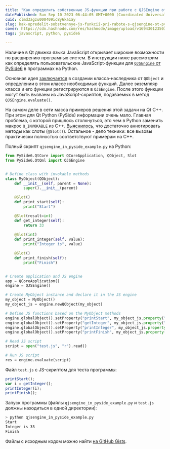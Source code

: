 ```yaml
---
title: "Как определить собственные JS-функции при работе с QJSEngine от PySide6"
datePublished: Sun Sep 10 2023 06:44:05 GMT+0000 (Coordinated Universal Time)
cuid: clmd3agzu000409ic8y6ka1ay
slug: kak-opredelit-sobstvennye-js-funkcii-pri-rabote-s-qjsengine-ot-pyside6
cover: https://cdn.hashnode.com/res/hashnode/image/upload/v1694301235033/ac57edf1-d9a3-4555-b7d0-5e499ea29bb0.png
tags: javascript, python, pyside6

---
```


Наличие в Qt движка языка JavaScript открывает широкие возможности по расширению програмных систем. В инструкции ниже рассмотрим как определять пользовательские JavaScript-функции для [`QJSEngine` от PySide6](https://doc.qt.io/qt-6/qjsengine.html) в программах на Python.

Основная идея [заключается](https://doc.qt.io/qt-6/qjsengine.html#qobject-integration) в создании класса-наследника от `QObject` и определении в этом классе необходимых функций. Далее экземпляр класса и его функции регистрируются в `QJSEngine`. После этого функции могут быть вызваны из JavaScript-скриптов, подаваемых в метод `QJSEngine.evaluate()`.

На самом деле в сети масса примеров решения этой задачи на Qt C++. При этом для Qt Python (PySide) информации очень мало. Главная проблема, с которой пришлось столкнуться, это чем в Python заменить макрос `Q_INVOKABLE` из C++. [Выяснилось](https://srinikom.github.io/pyside-docs/PySide/QtCore/Slot.html), что достаточно аннотировать методы как слоты (`@Slot()`). Остальное - дело техники: все вызовы практически полностью соответствуют примерам на С++.

Полный скрипт `qjsengine_in_pyside_example.py` на Python:

```python
from PySide6.QtCore import QCoreApplication, QObject, Slot
from PySide6.QtQml import QJSEngine


# Define class with invokable methods
class MyObject(QObject):
    def __init__(self, parent = None):
        super().__init__(parent)

    @Slot()
    def print_start(self):
        print("Start")

    @Slot(result=int)
    def get_integer(self):
        return 33
    
    @Slot(int)
    def print_integer(self, value):
        print("Integer is", value)

    @Slot()
    def print_finish(self):
        print("Finish")


# Create application and JS engine
app = QCoreApplication()
engine = QJSEngine()

# Create MyObject instance and declare it in the JS engine
my_object = MyObject()
my_object_js = engine.newQObject(my_object)

# Define JS functions based on the MyObject methods
engine.globalObject().setProperty("printStart", my_object_js.property("print_start"))
engine.globalObject().setProperty("getInteger", my_object_js.property("get_integer"))
engine.globalObject().setProperty("printInteger", my_object_js.property("print_integer"))
engine.globalObject().setProperty("printFinish", my_object_js.property("print_finish"))

# Read JS script
script = open("test.js", "r").read()

# Run JS script
res = engine.evaluate(script)
```

Файл `test.js` с JS-скриптом для теста программы:

```javascript
printStart();
var i = getInteger();
printInteger(i);
printFinish();
```

Запуск программы (файлы `qjsengine_in_pyside_example.py` и `test.js` должны находиться в одной директории):

```bash
> python qjsengine_in_pyside_example.py
Start
Integer is 33
Finish
```

Файлы с исходным кодом можно найти [на GitHub Gists](https://gist.github.com/trots/b8985b61242fcc3426883054c28e752d).